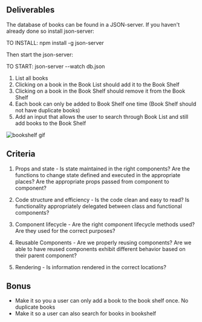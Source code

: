 ## Deliverables

The database of books can be found in a JSON-server. If you haven't already done so install json-server:

TO INSTALL: npm install -g json-server

Then start the json-server:

TO START: json-server --watch db.json

1. List all books
2. Clicking on a book in the Book List should add it to the Book Shelf
3. Clicking on a book in the Book Shelf should remove it from the Book Shelf
4. Each book can only be added to Book Shelf one time (Book Shelf should not have duplicate books)
5. Add an input that allows the user to search through Book List and still add books to the Book Shelf

![bookshelf gif](bookshelf.gif)

## Criteria

1. Props and state - Is state maintained in the right components? Are the functions to change state defined and executed in the appropriate places? Are the appropriate props passed from component to component?

2. Code structure and efficiency - Is the code clean and easy to read? Is functionality appropriately delegated between class and functional components?

3. Component lifecycle - Are the right component lifecycle methods used? Are they used for the correct purposes?

4. Reusable Components - Are we properly reusing components? Are we able to have reused components exhibit different behavior based on their parent component?

5. Rendering - Is information rendered in the correct locations?

## Bonus

- Make it so you a user can only add a book to the book shelf once. No duplicate books
- Make it so a user can also search for books in bookshelf
